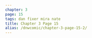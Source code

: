 ```yaml
---
chapter: 3
page: 15
tags: dan fixer mira nate
title: Chapter 3 Page 15
alias: /dnwcomic/chapter-3-page-15-2/
---
```

